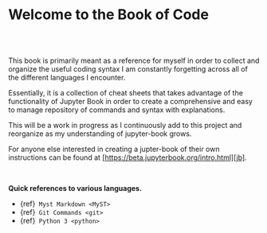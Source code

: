 # Welcome to the Book of Code
<br />
<br />

This book is primarily meant as a reference for myself in order to collect and
organize the useful coding syntax I am constantly forgetting across all
of the different languages I encounter.

Essentially, it is a collection of cheat sheets that takes advantage of the
functionality of Jupyter Book in order to create a comprehensive
and easy to manage repository of commands and syntax with explanations.

This will be a work in progress as I continuously add to this project
and reorganize as my understanding of jupyter-book grows.

For anyone else interested in creating a jupter-book of their own
instructions can be found at [https://beta.jupyterbook.org/intro.html][jb].

[jb]: https://beta.jupyterbook.org/intro.html

<br />

**Quick references to various languages.**

- {ref}` Myst Markdown <MyST>`
- {ref}` Git Commands <git>`
- {ref}` Python 3 <python>`

